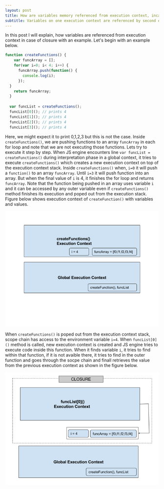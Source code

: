 ```yaml
---
layout: post
title: How are variables memory referenced from execution context, incase of Closure?
subtitle: Variables on one execution context are referenced by second execution context.
---
```


In this post I will explain, how variables are referenced from execution context in case of closure with an example. Let's begin with an example below.

```javascript
function createFunctions() {
    var funcArray = [];
    for(var i=0; i< 4; i++) {
      funcArray.push(function() {
        console.log(i);
      });
  }
    return funcArray;
  }

  var funcList = createFunctions();
  funcList[0](); // prints 4
  funcList[1](); // prints 4
  funcList[2](); // prints 4
  funcList[3](); // prints 4
```

Here, we might expect it to print 0,1,2,3 but this is not the case. Inside `createFunctions()`, we are pushing functions to an array `funcArray` in each for loop and note that we are not executing those functions. Lets try to execute it step by step. When JS engine encounters line `var funcList = createFunctions()` during interpretation phase in a global context, it tries to execute `createFunctions()` which creates a new execution context on top of the execution context stack. Inside `createFunctions()` when, `i=0` it will push a `function()` to an array `funcArray`. Until `i=3` it will push function into an array. But when the final value of `i` is 4, it finishes the for loop and returns `funcArray`. Note that the function being pushed in an array uses variable `i` and it can be  accessed by any outer variable even if `createFunctions()` method finishes its execution and poped out from the execution stack. Figure below shows execution context of `createFunction()` with  variables and values.

![Closure Memory Reference1](../img/ClosureMemoryReference1.png)

When `createFunctions()` is poped out from the execution context stack, scope chain has access to the environment variable `i=4`. When `funcList[0]()` method is called, new execution context is created and JS engine tries to execute code inside this function. When it finds variable `i`, it tries to find within that function, if it is not avaible there, it tries to find in the outer function and goes through the socpe chain and finall retrieves the value from the previous execution context as shown in the figure below.

![Closure Memory Reference2](../img/ClosureMemoryReference2.png)
